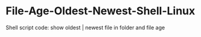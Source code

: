 # File-Age-Oldest-Newest-Shell-Linux
Shell script code: show oldest | newest file in folder and file age 
